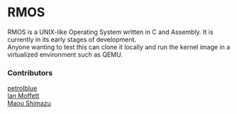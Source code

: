 # RMOS

RMOS is a UNIX-like Operating System written in C and Assembly. It is currently in its early stages of development.  
Anyone wanting to test this can clone it locally and run the kernel image in a virtualized environment such as QEMU.

### Contributors

[petrolblue](https://github.com/petrolblue)  
[Ian Moffett](https://github.com/Ian-Moffett)   
[Maou Shimazu](https://github.com/Maou-Shimazu)
